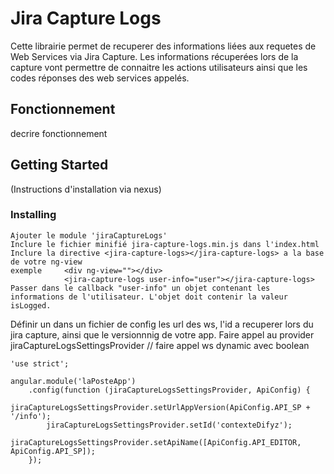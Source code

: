 # Jira Capture Logs

Cette librairie permet de recuperer des informations liées aux requetes de Web Services via Jira Capture.
Les informations récuperées lors de la capture vont permettre de connaitre les actions utilisateurs ainsi que les codes réponses des web services appelés.

## Fonctionnement
decrire fonctionnement

## Getting Started

(Instructions d'installation via nexus)

### Installing
```
Ajouter le module 'jiraCaptureLogs'
Inclure le fichier minifié jira-capture-logs.min.js dans l'index.html
Inclure la directive <jira-capture-logs></jira-capture-logs> a la base de votre ng-view
exemple 	<div ng-view=""></div>
            <jira-capture-logs user-info="user"></jira-capture-logs>
Passer dans le callback "user-info" un objet contenant les informations de l'utilisateur. L'objet doit contenir la valeur isLogged.

```
Définir un dans un fichier de config les url des ws, l'id a recuperer lors du jira capture, ainsi que le versionnnig de votre app.
Faire appel au provider jiraCaptureLogsSettingsProvider
// faire appel ws dynamic avec boolean
```
'use strict';

angular.module('laPosteApp')
    .config(function (jiraCaptureLogsSettingsProvider, ApiConfig) {
        jiraCaptureLogsSettingsProvider.setUrlAppVersion(ApiConfig.API_SP + '/info');
        jiraCaptureLogsSettingsProvider.setId('contexteDifyz');
        jiraCaptureLogsSettingsProvider.setApiName([ApiConfig.API_EDITOR, ApiConfig.API_SP]);
    });
```
